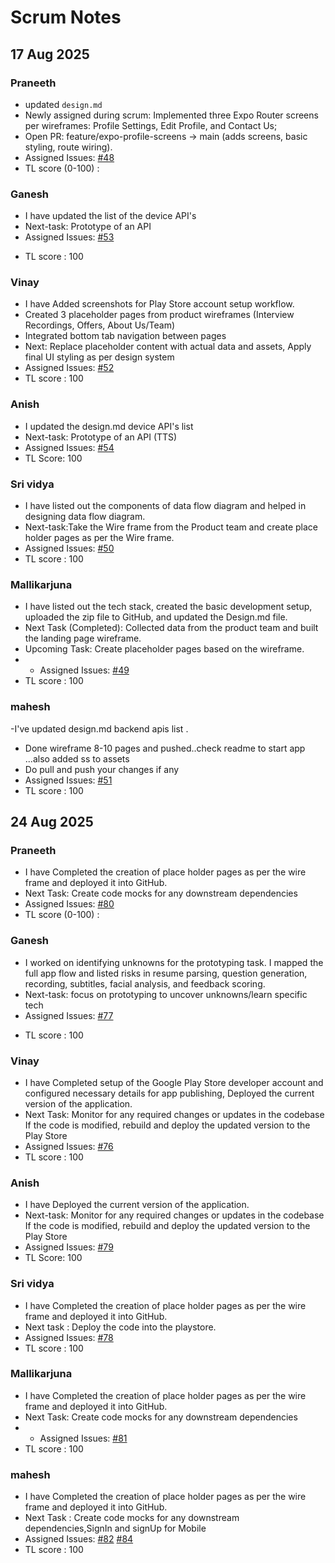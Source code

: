 # Scrum Notes
## 17 Aug 2025
### Praneeth
- updated `design.md`
-  Newly assigned during scrum: Implemented three Expo Router screens per wireframes: Profile Settings, Edit Profile, and Contact Us; 
- Open PR: feature/expo-profile-screens → main (adds screens, basic styling, route wiring).
- Assigned Issues: [#48](https://github.com/vnr-ibt-july-2025/interviewtrainer/issues/48) 
- TL score (0-100) : 


### Ganesh

- I have updated the list of the device API's
- Next-task: Prototype of an API
- Assigned Issues: [#53](https://github.com/vnr-ibt-july-2025/interviewtrainer/issues/53) 
* TL score : 100

### Vinay
- I have Added screenshots for Play Store account setup workflow.
- Created 3 placeholder pages from product wireframes (Interview Recordings, Offers, About Us/Team)
- Integrated bottom tab navigation between pages
- Next: Replace placeholder content with actual data and assets, Apply final UI styling as per design system
- Assigned Issues: [#52](https://github.com/vnr-ibt-july-2025/interviewtrainer/issues/52)
- TL score : 100

### Anish
- I updated the design.md device API's list
- Next-task: Prototype of an API (TTS)
- Assigned Issues: [#54](https://github.com/vnr-ibt-july-2025/interviewtrainer/issues/54)
- TL Score: 100

### Sri vidya
- I have listed out the components of data flow diagram and helped in designing data flow diagram.
- Next-task:Take the Wire frame from the Product team and create place holder pages as per the Wire frame.
- Assigned Issues: [#50](https://github.com/vnr-ibt-july-2025/interviewtrainer/issues/50)
- TL score : 100

### Mallikarjuna
- I have listed out the tech stack, created the basic development setup, uploaded the zip file to GitHub, and updated the Design.md file.
- Next Task (Completed): Collected data from the product team and built the landing page wireframe.
- Upcoming Task: Create placeholder pages based on the wireframe.
- - Assigned Issues: [#49](https://github.com/vnr-ibt-july-2025/interviewtrainer/issues/49)
- TL score : 100

### mahesh 
-I've updated design.md backend apis list .
- Done wireframe 8-10 pages and pushed..check readme to start app ...also added ss to assets
- Do pull and push your changes if any
- Assigned Issues: [#51](https://github.com/vnr-ibt-july-2025/interviewtrainer/issues/51)
- TL score : 100

## 24 Aug 2025
### Praneeth
-  I have Completed the creation of place holder pages as per the wire frame and deployed it into GitHub.
-  Next Task: Create code mocks for any downstream dependencies
- Assigned Issues: [#80](https://github.com/vnr-ibt-july-2025/interviewtrainer/issues/80) 
- TL score (0-100) : 


### Ganesh
- I worked on identifying unknowns for the prototyping task. I mapped the full app flow and listed risks in resume parsing, question generation, recording, subtitles, facial analysis, and   feedback scoring.
- Next-task: focus on prototyping to uncover unknowns/learn specific tech
- Assigned Issues: [#77](https://github.com/vnr-ibt-july-2025/interviewtrainer/issues/77) 
* TL score : 100

### Vinay
- I have Completed setup of the Google Play Store developer account and configured necessary details for app publishing, Deployed the current version of the application.
- Next Task: Monitor for any required changes or updates in the codebase
             If the code is modified, rebuild and deploy the updated version to the Play Store
- Assigned Issues: [#76](https://github.com/vnr-ibt-july-2025/interviewtrainer/issues/76)
- TL score : 100

### Anish
- I have Deployed the current version of the application.
- Next-task: Monitor for any required changes or updates in the codebase
             If the code is modified, rebuild and deploy the updated version to the Play Store
- Assigned Issues: [#79](https://github.com/vnr-ibt-july-2025/interviewtrainer/issues/79)
- TL Score: 100

### Sri vidya
- I have Completed the creation of place holder pages as per the wire frame and deployed it into GitHub.
- Next task : Deploy the code into the playstore.
- Assigned Issues: [#78](https://github.com/vnr-ibt-july-2025/interviewtrainer/issues/78)
- TL score : 100

### Mallikarjuna
- I have Completed the creation of place holder pages as per the wire frame and deployed it into GitHub.
- Next Task: Create code mocks for any downstream dependencies
- - Assigned Issues: [#81](https://github.com/vnr-ibt-july-2025/interviewtrainer/issues/81)
- TL score : 100

### mahesh 
- I have Completed the creation of place holder pages as per the wire frame and deployed it into GitHub.
- Next Task : Create code mocks for any downstream dependencies,SignIn and signUp for Mobile
- Assigned Issues: [#82](https://github.com/vnr-ibt-july-2025/interviewtrainer/issues/82)
                   [#84](https://github.com/vnr-ibt-july-2025/interviewtrainer/issues/84)
- TL score : 100
